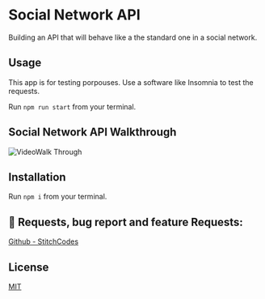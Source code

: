 
# Social Network API

Building an API that will behave like a the standard one in a social network.

## Usage

This app is for testing porpouses. 
Use a software like Insomnia to test the requests.

Run `npm run start` from your terminal.



## Social Network API Walkthrough

![VideoWalk Through](https://drive.google.com/file/d/1T5WOOYy0lGEvAFJbW6XUI4hMveJXaSID/view)


## Installation

Run `npm i` from your terminal.


## 🔗 Requests, bug report and feature Requests:
[Github - StitchCodes](https://github.com/StitchCodes/SoNet-API)
## License

[MIT](https://choosealicense.com/licenses/mit/)


